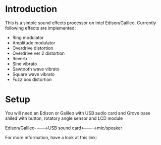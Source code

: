 # Introduction
This is a simple sound effects processor on Intel Edison/Galileo.
Currently following effects are implemented:
* Ring modulator
* Amplitude modulator
* Overdrive distortion
* Overdrive ver 2 distortion
* Reverb
* Sine vibrato
* Sawtooth wave vibrato
* Square wave vibrato
* Fuzz box distortion 

# Setup
You will need an Edison or Galileo with USB audio card and
Grove base shiled with button, rotatory angle sensor and LCD module
                                               
Edison/Galileo---->USB sound card<---->mic/speaker
   

For more information, have a look at this link:



